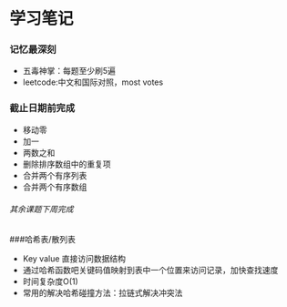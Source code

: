 # 学习笔记

### 记忆最深刻
* 五毒神掌：每题至少刷5遍
* leetcode:中文和国际对照，most votes

### 截止日期前完成
* 移动零
* 加一
* 两数之和
* 删除排序数组中的重复项
* 合并两个有序列表
* 合并两个有序数组

###### 其余课题下周完成

###哈希表/散列表
* Key value 直接访问数据结构
* 通过哈希函数吧关键码值映射到表中一个位置来访问记录，加快查找速度
* 时间复杂度O(1)
* 常用的解决哈希碰撞方法：拉链式解决冲突法

